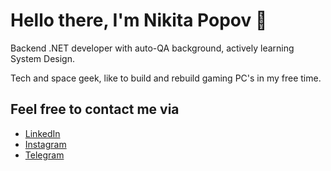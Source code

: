 # Hello there, I'm Nikita Popov 👋 

Backend .NET developer with auto-QA background, actively learning System Design.

Tech and space geek, like to build and rebuild gaming PC's in my free time.


## Feel free to contact me via
* [LinkedIn](https://linkedin.com/in/n-popov)
* [Instagram](https://instagram.com/mistoriver)
* [Telegram](https://t.me/mistoriver)

<!--
**mistoriver/mistoriver** is a ✨ _special_ ✨ repository because its `README.md` (this file) appears on your GitHub profile.

Here are some ideas to get you started:

- 🔭 I’m currently working on ...
- 🌱 I’m currently learning ...
- 👯 I’m looking to collaborate on ...
- 🤔 I’m looking for help with ...
- 💬 Ask me about ...
- 📫 How to reach me: ...
- 😄 Pronouns: ...
- ⚡ Fun fact: ...
-->
